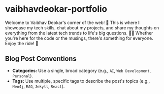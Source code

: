 # vaibhavdeokar-portfolio
Welcome to Vaibhav Deokar's corner of the web! 🚀 This is where I showcase my tech skills, chat about my projects, and share my thoughts on everything from the latest tech trends to life's big questions. 🤔💡 Whether you're here for the code or the musings, there's something for everyone. Enjoy the ride! 🎢

## Blog Post Conventions

-   **Categories:** Use a single, broad category (e.g., `AI`, `Web Development`, `Personal`).
-   **Tags:** Use multiple, specific tags to describe the post's topics (e.g., `Neo4j`, `RAG`, `Jekyll`, `React`).
